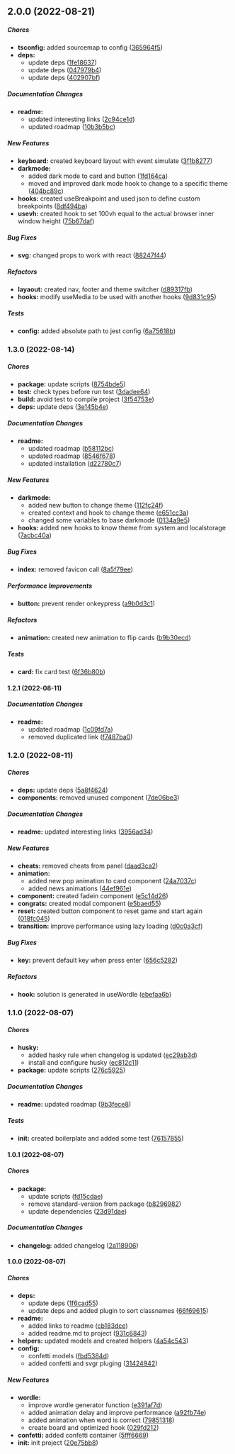 ## 2.0.0 (2022-08-21)

##### Chores

* **tsconfig:**  added sourcemap to config ([365964f5](https://github.com/jesusvallez/react-ts-tailwind-wordle/commit/365964f54110ad19f41241741af9f791bcc4ac24))
* **deps:**
  *  update deps ([1fe18637](https://github.com/jesusvallez/react-ts-tailwind-wordle/commit/1fe18637894721a943ab9a57d4a1e86aca5040c7))
  *  update deps ([047979b4](https://github.com/jesusvallez/react-ts-tailwind-wordle/commit/047979b4b1cfa13aab720e148e3802c2ae7eb760))
  *  update deps ([402907bf](https://github.com/jesusvallez/react-ts-tailwind-wordle/commit/402907bf8d12ba21d9eaddb1721a938e69931896))

##### Documentation Changes

* **readme:**
  *  updated interesting links ([2c94ce1d](https://github.com/jesusvallez/react-ts-tailwind-wordle/commit/2c94ce1d7172b7822498e7d5a3b28ae08952fd23))
  *  updated roadmap ([10b3b5bc](https://github.com/jesusvallez/react-ts-tailwind-wordle/commit/10b3b5bca5828063df5eb43a2e395babf3b42b61))

##### New Features

* **keyboard:**  created keyboard layout with event simulate ([3f1b8277](https://github.com/jesusvallez/react-ts-tailwind-wordle/commit/3f1b82779b4542e671d92efd0c3e542dcf43e579))
* **darkmode:**
  *  added dark mode to card and button ([1fd164ca](https://github.com/jesusvallez/react-ts-tailwind-wordle/commit/1fd164cad31a4408caadc32eceff5a44dfb47f73))
  *  moved and improved dark mode hook to change to a specific theme ([404bc89c](https://github.com/jesusvallez/react-ts-tailwind-wordle/commit/404bc89c8d6d9dcc0cb2f45abd177aa8d6081c7c))
* **hooks:**  created useBreakpoint and used json to define custom breakpoints ([8df494ba](https://github.com/jesusvallez/react-ts-tailwind-wordle/commit/8df494ba3bedcb250ee1976ef374cd364d295075))
* **usevh:**  created hook to set 100vh equal to the actual browser inner window height ([75b67daf](https://github.com/jesusvallez/react-ts-tailwind-wordle/commit/75b67daf164697675b282f78000dc3782a7a3af9))

##### Bug Fixes

* **svg:**  changed props to work with react ([88247f44](https://github.com/jesusvallez/react-ts-tailwind-wordle/commit/88247f44c08876cbe57a432651b67a899e8c3c84))

##### Refactors

* **layaout:**  created nav, footer and theme switcher ([d89317fb](https://github.com/jesusvallez/react-ts-tailwind-wordle/commit/d89317fb58207d36ad5664a84dcad160c4790643))
* **hooks:**  modify useMedia to be used with another hooks ([9d831c95](https://github.com/jesusvallez/react-ts-tailwind-wordle/commit/9d831c95e2adaf3966d4e751316e2faae3a15b99))

##### Tests

* **config:**  added absolute path to jest config ([6a75618b](https://github.com/jesusvallez/react-ts-tailwind-wordle/commit/6a75618b3bbdc3caf43712afe9d6d6559f8222b6))

### 1.3.0 (2022-08-14)

##### Chores

* **package:**  update scripts ([8754bde5](https://github.com/jesusvallez/react-ts-tailwind-wordle/commit/8754bde5e0b9d099d360a3b8b2d4b0c655037d42))
* **test:**  check types before run test ([3dadee64](https://github.com/jesusvallez/react-ts-tailwind-wordle/commit/3dadee6437009b1509eebcb541c708dbb93aa8e0))
* **build:**  avoid test to compile project ([3f54753e](https://github.com/jesusvallez/react-ts-tailwind-wordle/commit/3f54753e02ad0a06c6d898da92f2609e2ad46e39))
* **deps:**  update deps ([3e145b4e](https://github.com/jesusvallez/react-ts-tailwind-wordle/commit/3e145b4e85f2546970bdbf71a14f17a3a12ed4ac))

##### Documentation Changes

* **readme:**
  *  updated roadmap ([b58112bc](https://github.com/jesusvallez/react-ts-tailwind-wordle/commit/b58112bcf3b7351cffdb1fb3a9859a9d21398a92))
  *  updated roadmap ([8546f678](https://github.com/jesusvallez/react-ts-tailwind-wordle/commit/8546f6786857c456321153b3ae2aaa582986b408))
  *  updated installation ([d22780c7](https://github.com/jesusvallez/react-ts-tailwind-wordle/commit/d22780c7dba4f3723e6b2a9788073d0166c766ad))

##### New Features

* **darkmode:**
  *  added new button to change theme ([112fc24f](https://github.com/jesusvallez/react-ts-tailwind-wordle/commit/112fc24f9550bdf38f25bf745691e52d876b0cf0))
  *  created context and hook to change theme ([e651cc3a](https://github.com/jesusvallez/react-ts-tailwind-wordle/commit/e651cc3afc1c18dcf37c89792f4edf06d4748610))
  *  changed some variables to base darkmode ([0134a9e5](https://github.com/jesusvallez/react-ts-tailwind-wordle/commit/0134a9e542b27fb3ed7140cdd9dd543c02bca5fb))
* **hooks:**  added new hooks to know theme from system and localstorage ([7acbc40a](https://github.com/jesusvallez/react-ts-tailwind-wordle/commit/7acbc40a96ee7b6d18894429748ed4c43b93f0ca))

##### Bug Fixes

* **index:**  removed favicon call ([8a5f79ee](https://github.com/jesusvallez/react-ts-tailwind-wordle/commit/8a5f79eec6e2e7b292f8faf518e1dc538bc86ca3))

##### Performance Improvements

* **button:**  prevent render onkeypress ([a9b0d3c1](https://github.com/jesusvallez/react-ts-tailwind-wordle/commit/a9b0d3c1b0f0477e7f00bc18e4ce33e97a503553))

##### Refactors

* **animation:**  created new animation to flip cards ([b9b30ecd](https://github.com/jesusvallez/react-ts-tailwind-wordle/commit/b9b30ecda6c13c5a9cd61b875a5bc10bf635e15d))

##### Tests

* **card:**  fix card test ([6f36b80b](https://github.com/jesusvallez/react-ts-tailwind-wordle/commit/6f36b80b84632805d1881e5e59186a8676792274))

#### 1.2.1 (2022-08-11)

##### Documentation Changes

* **readme:**
  *  updated roadmap ([1c09fd7a](https://github.com/jesusvallez/react-ts-tailwind-wordle/commit/1c09fd7a10f28417367def26483f7f56d4b1b61b))
  *  removed duplicated link ([f7487ba0](https://github.com/jesusvallez/react-ts-tailwind-wordle/commit/f7487ba0c10ae69ddc0aa40a5a7f640076719ab7))

### 1.2.0 (2022-08-11)

##### Chores

* **deps:**  update deps ([5a8f4624](https://github.com/jesusvallez/react-ts-tailwind-wordle/commit/5a8f4624042630aa8f6b0a8c8cb69891947138f5))
* **components:**  removed unused component ([7de06be3](https://github.com/jesusvallez/react-ts-tailwind-wordle/commit/7de06be39dfe25fa90ee35b0751dcc25f05695f6))

##### Documentation Changes

* **readme:**  updated interesting links ([3956ad34](https://github.com/jesusvallez/react-ts-tailwind-wordle/commit/3956ad34f962415ef2a024f8bd0ef406da611393))

##### New Features

* **cheats:**  removed cheats from panel ([daad3ca2](https://github.com/jesusvallez/react-ts-tailwind-wordle/commit/daad3ca2d0b1a975f623cc1797fc80f7b15f3a4f))
* **animation:**
  *  added new pop animation to card component ([24a7037c](https://github.com/jesusvallez/react-ts-tailwind-wordle/commit/24a7037cf6766f0cc667e9fa6b9bf5d2a265c84b))
  *  added news animations ([44ef961e](https://github.com/jesusvallez/react-ts-tailwind-wordle/commit/44ef961e4d0b366af224417e876a59a66e84838f))
* **component:**  created fadein component ([e5c14d26](https://github.com/jesusvallez/react-ts-tailwind-wordle/commit/e5c14d262eb7c0fce95dec13fe97c99f28c96765))
* **congrats:**  created modal component ([e5baed55](https://github.com/jesusvallez/react-ts-tailwind-wordle/commit/e5baed555d76d6dd70875c679a577f816960f4fd))
* **reset:**  created button component to reset game and start again ([018fc045](https://github.com/jesusvallez/react-ts-tailwind-wordle/commit/018fc04546b4a13b9ba523648d62e425f455307f))
* **transition:**  improve performance using lazy loading ([d0c0a3cf](https://github.com/jesusvallez/react-ts-tailwind-wordle/commit/d0c0a3cf1925d8a1b4682f3fa7a381faaa75c20b))

##### Bug Fixes

* **key:**  prevent default key when press enter ([656c5282](https://github.com/jesusvallez/react-ts-tailwind-wordle/commit/656c52827fc73e89b23299ee56d2e6097547afc8))

##### Refactors

* **hook:**  solution is generated in useWordle ([ebefaa6b](https://github.com/jesusvallez/react-ts-tailwind-wordle/commit/ebefaa6b7fdab23b5cf2d0605691376d40480d8c))

### 1.1.0 (2022-08-07)

##### Chores

* **husky:**
  *  added hasky rule when changelog is updated ([ec29ab3d](https://github.com/jesusvallez/react-ts-tailwind-wordle/commit/ec29ab3d250715eb97cdfacaba36e4f21b77b69c))
  *  install and configure husky ([ec812c11](https://github.com/jesusvallez/react-ts-tailwind-wordle/commit/ec812c1125302968e4118ed3347230092b73aafc))
* **package:**  update scripts ([276c5925](https://github.com/jesusvallez/react-ts-tailwind-wordle/commit/276c59254b24646419a350421672fe6c4cb6f5e5))

##### Documentation Changes

* **readme:**  updated roadmap ([9b3fece8](https://github.com/jesusvallez/react-ts-tailwind-wordle/commit/9b3fece81d8015731a355a301dce153429d67cc2))

##### Tests

* **init:**  created boilerplate and added some test ([76157855](https://github.com/jesusvallez/react-ts-tailwind-wordle/commit/76157855f92cbddd6da360ea497903643b0e951c))

#### 1.0.1 (2022-08-07)

##### Chores

* **package:**
  *  update scripts ([fd15cdae](https://github.com/jesusvallez/react-ts-tailwind-wordle/commit/fd15cdae3d776328b1008d14c00f8b93b6b832ca))
  *  remove standard-version from package ([b8296982](https://github.com/jesusvallez/react-ts-tailwind-wordle/commit/b8296982afe9064195cd9bc0c5516bdc6f72b4b4))
  *  update dependencies ([23d91dae](https://github.com/jesusvallez/react-ts-tailwind-wordle/commit/23d91dae8b0403896c63f002617efc6216d9e761))

##### Documentation Changes

* **changelog:**  added changelog ([2a118906](https://github.com/jesusvallez/react-ts-tailwind-wordle/commit/2a118906fb620dfbe46eeb1ea097a48db849af04))

#### 1.0.0 (2022-08-07)

##### Chores

* **deps:**
  *  update deps ([1f6cad55](https://github.com/jesusvallez/react-ts-tailwind-wordle/commit/1f6cad55d7d5b5d300d8a4c8146d342d84650c50))
  *  update deps and added plugin to sort classnames ([66f69615](https://github.com/jesusvallez/react-ts-tailwind-wordle/commit/66f69615056ecafa0501912271400398ff2e7eb7))
* **readme:**
  *  added links to readme ([cb183dce](https://github.com/jesusvallez/react-ts-tailwind-wordle/commit/cb183dce49b76f30c2490f17e65c44e0a4c3ff36))
  *  added readme.md to project ([931c6843](https://github.com/jesusvallez/react-ts-tailwind-wordle/commit/931c6843c80919b370dcb5cefd09ed47797ddb68))
* **helpers:**  updated models and created helpers ([4a54c543](https://github.com/jesusvallez/react-ts-tailwind-wordle/commit/4a54c543d7f031fcc72cb0541a689f52c2d464a4))
* **config:**
  *  confetti models ([fbd5384d](https://github.com/jesusvallez/react-ts-tailwind-wordle/commit/fbd5384d5a826aed0a819001bdc205694a36def2))
  *  added confetti and svgr pluging ([31424942](https://github.com/jesusvallez/react-ts-tailwind-wordle/commit/31424942a5223e57787ea8d18e9cbeac2612fa2d))

##### New Features

* **wordle:**
  *  improve wordle generator function ([e391af7d](https://github.com/jesusvallez/react-ts-tailwind-wordle/commit/e391af7d192c5dbeaa279ad34587ceaa1d6885fa))
  *  added animation delay and improve performance ([a92fb74e](https://github.com/jesusvallez/react-ts-tailwind-wordle/commit/a92fb74eff74a1da830e793c9e576d73abf265fe))
  *  added animation when word is correct ([79851318](https://github.com/jesusvallez/react-ts-tailwind-wordle/commit/79851318ba39854af9584828b3ae623c4099f43e))
  *  create board and optimized hook ([029fd212](https://github.com/jesusvallez/react-ts-tailwind-wordle/commit/029fd212ea8f91c21373bd1a9d8dd7bab22b405e))
* **confetti:**  added confetti container ([5fff6669](https://github.com/jesusvallez/react-ts-tailwind-wordle/commit/5fff6669abb57a4758a1f699a7323153d814a9d8))
* **init:**  init project ([20e75bb8](https://github.com/jesusvallez/react-ts-tailwind-wordle/commit/20e75bb82e4d2a0a051cba6ee492984c75b547ca))


